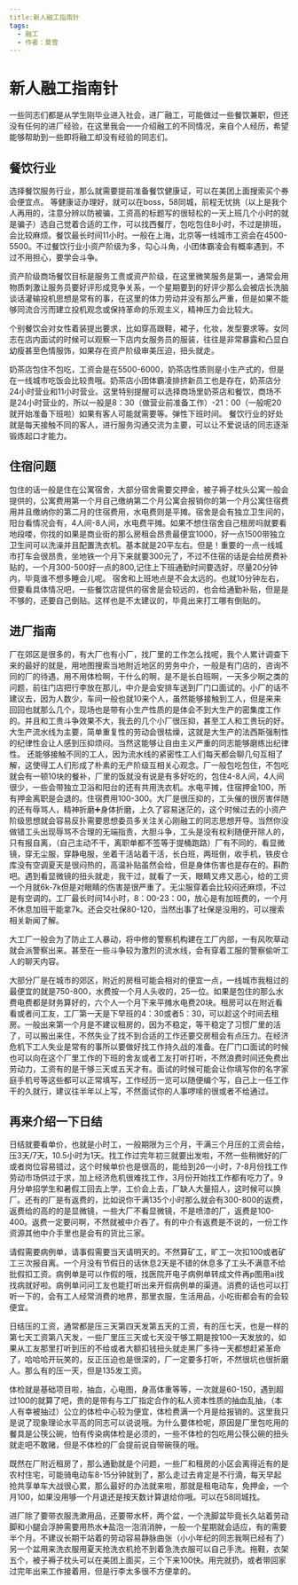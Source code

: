 ```yaml
---
title:新人融工指南针
tags:
  - 融工
  - 作者：莫雪
---
```


# 新人融工指南针

一些同志们都是从学生刚毕业进入社会，进厂融工，可能做过一些餐饮兼职，但还没有任何的进厂经验，在这里我会一一介绍融工的不同情况，来自个人经历，希望能够帮助到一些即将融工却没有经验的同志们。

## 餐饮行业

选择餐饮服务行业，那么就需要提前准备餐饮健康证，可以在美团上面搜索买个券会便宜点。
等健康证办理好，就可以在boss，58同城，前程无忧挑（以上是我个人再用的，注意分辨以防被骗，工资高的标题写的很轻松的一天上班几个小时的就是骗子）选自己觉着合适的工作，可以找西餐厅，包吃包住8小时，不过是排班，会比较麻烦。餐饮最长时间11小时。一般在上海，北京等一线城市工资会在4500-5500。不过餐饮行业小资产阶级为多，勾心斗角，小团体霸凌会有概率遇到，不过不用担心，要学会斗争。

资产阶级商场餐饮目标是服务工贵或资产阶级，在这里微笑服务是第一，通常会用物质刺激让服务员要好评形成竞争关系，一个星期要到的好评少那么会被店长洗脑谈话灌输投机思想是常有的事，在这里的体力劳动并没有那么严重，但是如果不能够同流合污而建立投机观念或保持革命的乐观主义，精神压力会比较大。


个别餐饮会对女性着装提出要求，比如穿高跟鞋，裙子，化妆，发型要求等。女同志在店内面试的时候可以观察一下店内女服务员的服装，往往是非常暴露和凸显白幼瘦甚至色情服饰，如果存在资产阶级审美压迫，扭头就走。

奶茶店包住不包吃，工资会是在5500-6000，奶茶店性质则是小生产式的，但是在一线城市吃饭会比较贵哦。奶茶店小团体霸凌排挤新员工也是存在，奶茶店分24小时营业和11小时营业。这里特别提醒可以选择商场里奶茶店和餐饮，商场不是24小时营业的，所以一般是8：30（做营业前准备工作）-21：00（一般呢20就开始准备下班啦）如果有客人可能就需要等。弹性下班时间。
餐饮行业的好处就是每天接触不同的客人，进行服务沟通交流为主要，可以让不爱说话的同志逐渐锻炼起口才能力。

## 住宿问题

包住的话一般是住在公寓宿舍，大部分宿舍需要交押金，被子褥子枕头公寓一般会提供的，公寓费用第一个月自己缴纳第二个月公寓会报销你的第一个月公寓住宿费用并且缴纳你的第二月的住宿费用，水电费则是平摊。宿舍是会有独立卫生间的，阳台看情况会有，4人间-8人间，水电费平摊。如果不想住宿舍自己租房吗就要看地段喽，你找的如果是商业街的那么房租会昂贵最便宜1000，好一点1500带独立卫生间可以洗澡并且配置洗衣机。基本就是20平左右。但是！重要的一点一线城市打车会很昂贵，坐地铁一个月下来就要300元了，不过不住宿的话是会给房费补贴的，一个月300-500好一点的800,记住上下班通勤时间要选好，尽量20分钟内，毕竟谁不想多睡会儿呢。
宿舍和上班地点是不会太远的。也就10分钟左右，但要看具体情况吧，一些餐饮店提供的宿舍是会较远的，也会给通勤补贴，但是是不够的，还要自己倒贴。这样也是不太建议的，毕竟出来打工哪有倒贴的。

## 进厂指南

厂在郊区是很多的，有大厂也有小厂，找厂里的工作怎么找呢，我个人累计调查下来的最好的就是，用地图搜索当地附近地区的劳务中介，一般是有门店的，咨询不同的厂的待遇，用不用体检啊，干什么的啊，是不是长白班啊，一天多少啊之类的问题，前往门店把行李放在那儿，中介是会安排车送到厂门口面试的。小厂的话不建议去，因为人数少，车间一般也就10来个人，虽然能够接触到工人，但是来来回回也就那么几个，现场也是带有小生产性质的是体会不到大生产的密集度工作的。并且和工贵斗争效果不大，我去的几个小厂很压抑，甚至工人和工贵玩的好。大生产流水线为主要，简单重复性的劳动会很枯燥，这就是大生产的法西斯强制性的纪律性会让人感到压抑烦闷。当然这能够让自由主义严重的同志能够磨练出纪律性。
还能够接触不同的工人，因为流水线的紧密性工人们每天都会聊几句互相了解，这使得工人们形成了朴素的无产阶级互相关心观念。厂一般包吃包住，不包吃就会有一顿10块的餐补，厂里的饭就没有说是有多好吃的，包住4-8人间，4人间很少，一些会带独立卫浴和阳台的还有共用洗衣机。水电平摊，住宿押金100，所有押金离职是会退的。住宿费用100-300。大厂是很压抑的，工头催的很厉害伴随的还有辱骂人，精神折磨➕身体折磨，上久了容易迷茫的，这个时候过去的小资产阶级思想就会容易反扑需要思想委员多关注关心刚融工的同志思想开导。当然你没做错工头出现辱骂不合理的无端指责，大胆斗争，工头是没有权利随便开除人的，只有报自离，（自己主动不干，离职单都不签等于提桶跑路）厂有不同的，看显微镜，穿无尘服，穿静电服，坐着干活站着干活，长白班，两班倒，收手机，铁皮仓库没有空调夏天是很闷热的，高温补贴虽然会给，但是身体伤害也是存在的。斟酌吧。遇到看显微镜的扭头就走，我干过，就看了一天，眼睛又疼又恶心，给的工资一个月就6k-7k但是对眼睛的伤害是很严重了。无尘服穿着会比较闷还麻烦，不过是有空调的。工厂最长时间14小时，8：00-23：00，放心是有加班费的，一个月不休息加班干能拿7k。还会交社保80-120，当然出事了社保是没用的，可以搜索相关新闻了解。

大工厂一般会为了防止工人暴动，将中修的警察机构建在工厂内部，一有风吹草动就会派警察出来。甚至在一些斗争较为激烈的流水线，会有穿着工服的警察偷听工人的聊天内容。

大部分厂是在城市的郊区，附近的房租可能会相对的便宜一点，一线城市我租过的最便宜的就是750-800，水费按一个月人头收的，25一位。如果是包住的那么水费电费都是财务算好的，六个人一个月下来平摊水电费20块。租房可以在附近看看或者问工友，工厂第一天是下早班的4：30或者5：30，可以趁这个时间去租房。一般出来第一个月是不建议租房的，因为不稳定，等干稳定了习惯厂里的活了，可以搬出来住，不然失业了找不到合适的工作还要交房租会有点压力。在经济危机下工人失业是常有的事所以要做好找工作持久战的准备。在厂门口面试的时候也可以向在这个厂里工作的下班的舍友或者工友打听打听，不然浪费时间还免费出劳动力，工资有的是干够三天或五天才有。面试的时候可能会让你填写你的名字家庭手机号等这些都可以正常填写，工作经历一览可以随便编个写，自己上一任工作干的久就行，建议往半年以上写，不然面试你的人事啰嗦的很或者不给通过。

## 再来介绍一下日结

日结就要看单价，也就是小时工，一般期限为三个月，干满三个月压的工资会给，压3天/7天，10.5小时为1天。找工作过完年初三就要出发啦，不然一些稍微好的厂或者岗位容易错过，这个时候单价也是很高的，能给到26一小时，7-8月份找工作劳动市场供过于求，加上经济危机很难找工作，3月份开始找工作都有吃力了。9月分单招学生和暑假工回去上学，工价会上去，厂缺人大量招人，这时候可以换厂。还有的厂是有返费的，比如说你干满135个小时那么就会有300-800的返费，返费给的高的的是显微镜，一些大厂不看显微镜，不是喷漆的厂，返费是100-400。返费一定要问啊，不然就被中介吞了。有的中介有返费是不说的，一份工作资源其他中介手里也是会有的货比三家。

请假需要病例单，请事假需要当天请明天的。不然算矿工，旷工一次扣100或者矿工三次报自离。一个月没有节假日的话休息2天是不错的休息多了工头不满意不给批假扣工资。病例单是可以作假的哦，找医院开电子病例单转成文件再p图用ai找找病就好啦。病例单问问工友也能打听出来开假病例单的渠道。消费的话也可以打听一下的，会有工人经常消费的地界，那里衣服，生活用品，小吃街都会有的会较便宜。

日结压的工资，通常都是压三天第四天发第五天的工资，有的压七天，也是一样的第七天工资第八天发，一些厂里压三天或七天没干够工期是按100一天发放的，如果从工友那里打听到压的不给或者大额扣钱扭头就走黑厂多待一天都想赶紧革命了，哈哈哈开玩笑的，反正压迫也是很深的，厂一定要多打听，不然很坑也很折磨人。那么有的压一天，但是135发工资。


体检就是基础项目啦，抽血，心电图，身高体重等等，一次就是60-150，遇到超过100的就算了吧，贵的是带有与工厂指定合作的私人资本性质的抽血乱抽，（本人有幸被抽过）公立的体检中心较为便宜，体检费满一个月是给报销的。这里我只是说了现象理论水平高的同志可以说说哦。为什么要体检呢，原因是厂里包吃用的餐具是公筷公碗，怕有传染病体检是必须的，一些不体检的包吃用公筷公碗的扭头就走吧不敢赌，但是不体检的厂会提前说自带碗筷的哦。


既然在厂附近租房了，那么通勤就是个问题，一些厂和租房的小区会离得近有的是农村住宅，可能骑电动车8-15分钟就到了，那么走过去肯定是不行滴，每天早起抢共享单车大战很心累，那么最好的办法就来啦，那就是租电动车，免押金，一个月100，如果没用够一个月退还是按天数计算退给你哦。可以在58同城找。

进厂除了要带衣服洗漱用品，还要带水杯，两个盆，一个洗脚盆毕竟长久站着劳动脚和小腿会浮肿需要用热水➕盐泡一泡消消肿，一般一个星期就会适应，有的需要半个月。不建议长期干站着的劳动容易静脉曲张（小小年纪的同志我啊已经有了）另一个盆用来洗衣服用夏天抢洗衣机抢不到着急洗衣服可以自己手洗。拖鞋，衣架五个，被子褥子枕头可以在美团上面买，三个下来100快。用完就扔，或者带回家过完年出来工作接着用，但是行李太多很不方便拿的。